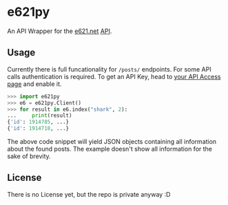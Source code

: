 # e621py

An API Wrapper for the [e621.net](https://e621.net)
[API](https://e621.net/help/show/api).

## Usage

Currently there is full funcationality for `/posts/` endpoints. For some API
calls authentication is required. To get an API Key, head to
[your API Access page](https://e621.net/user/api_key) and enable it.

```python
>>> import e621py
>>> e6 = e621py.Client()
>>> for result in e6.index("shark", 2):
...     print(result)
{'id': 1914785, ...}
{'id': 1914718, ...}
```

The above code snippet will yield JSON objects containing all information
about the found posts. The example doesn't show all information for the sake
of brevity.

## License

There is no License yet, but the repo is private anyway :D
